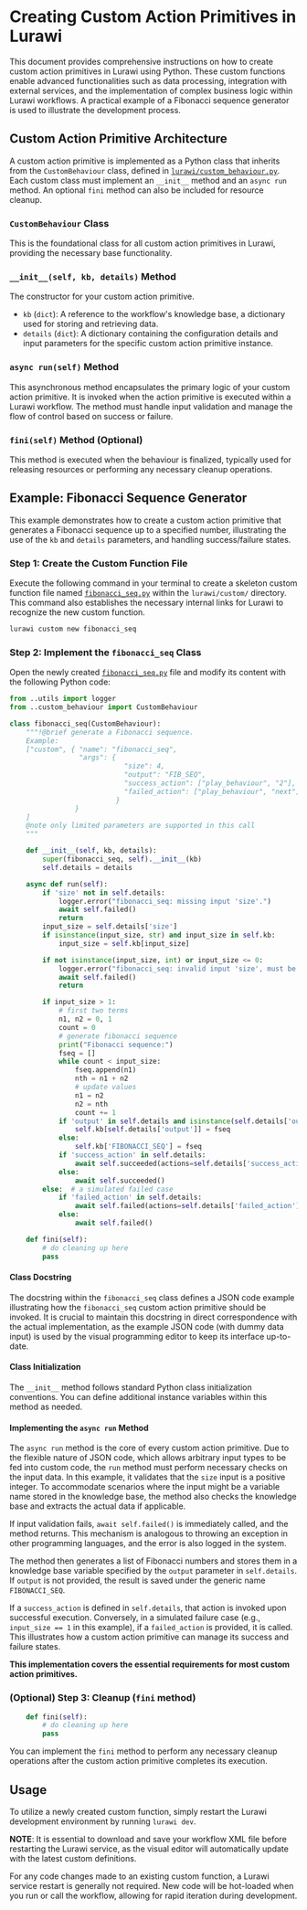 # Creating Custom Action Primitives in Lurawi

This document provides comprehensive instructions on how to create custom action primitives in Lurawi using Python. These custom functions enable advanced functionalities such as data processing, integration with external services, and the implementation of complex business logic within Lurawi workflows. A practical example of a Fibonacci sequence generator is used to illustrate the development process.

## Custom Action Primitive Architecture

A custom action primitive is implemented as a Python class that inherits from the `CustomBehaviour` class, defined in [`lurawi/custom_behaviour.py`](https://github.com/kunle12/lurawi/blob/main/lurawi/custom_behaviour.py). Each custom class must implement an `__init__` method and an `async run` method. An optional `fini` method can also be included for resource cleanup.

### `CustomBehaviour` Class

This is the foundational class for all custom action primitives in Lurawi, providing the necessary base functionality.

### `__init__(self, kb, details)` Method

The constructor for your custom action primitive.

*   `kb` (`dict`): A reference to the workflow's knowledge base, a dictionary used for storing and retrieving data.
*   `details` (`dict`): A dictionary containing the configuration details and input parameters for the specific custom action primitive instance.

### `async run(self)` Method

This asynchronous method encapsulates the primary logic of your custom action primitive. It is invoked when the action primitive is executed within a Lurawi workflow. The method must handle input validation and manage the flow of control based on success or failure.

### `fini(self)` Method (Optional)

This method is executed when the behaviour is finalized, typically used for releasing resources or performing any necessary cleanup operations.

## Example: Fibonacci Sequence Generator

This example demonstrates how to create a custom action primitive that generates a Fibonacci sequence up to a specified number, illustrating the use of the `kb` and `details` parameters, and handling success/failure states.

### Step 1: Create the Custom Function File

Execute the following command in your terminal to create a skeleton custom function file named [`fibonacci_seq.py`](https://github.com/kunle12/lurawi/blob/main/lurawi/custom/fibonacci_seq.py) within the `lurawi/custom/` directory. This command also establishes the necessary internal links for Lurawi to recognize the new custom function.

```bash
lurawi custom new fibonacci_seq
```

### Step 2: Implement the `fibonacci_seq` Class

Open the newly created [`fibonacci_seq.py`](https://github.com/kunle12/lurawi/blob/main/lurawi/custom/fibonacci_seq.py) file and modify its content with the following Python code:

```python
from ..utils import logger
from ..custom_behaviour import CustomBehaviour

class fibonacci_seq(CustomBehaviour):
    """!@brief generate a Fibonacci sequence.
    Example:
    ["custom", { "name": "fibonacci_seq",
                 "args": {
                            "size": 4,
                            "output": "FIB_SEQ",
                            "success_action": ["play_behaviour", "2"],
                            "failed_action": ["play_behaviour", "next"]
                          }
                }
    ]
    @note only limited parameters are supported in this call
    """

    def __init__(self, kb, details):
        super(fibonacci_seq, self).__init__(kb)
        self.details = details

    async def run(self):
        if 'size' not in self.details:
            logger.error("fibonacci_seq: missing input 'size'.")
            await self.failed()
            return
        input_size = self.details['size']
        if isinstance(input_size, str) and input_size in self.kb:
            input_size = self.kb[input_size]

        if not isinstance(input_size, int) or input_size <= 0:
            logger.error("fibonacci_seq: invalid input 'size', must be a +ve integer.")
            await self.failed()
            return

        if input_size > 1:
            # first two terms
            n1, n2 = 0, 1
            count = 0
            # generate fibonacci sequence
            print("Fibonacci sequence:")
            fseq = []
            while count < input_size:
                fseq.append(n1)
                nth = n1 + n2
                # update values
                n1 = n2
                n2 = nth
                count += 1
            if 'output' in self.details and isinstance(self.details['output'], str):
                self.kb[self.details['output']] = fseq
            else:
                self.kb['FIBONACCI_SEQ'] = fseq
            if 'success_action' in self.details:
                await self.succeeded(actions=self.details['success_action'])
            else:
                await self.succeeded()
        else:  # a simulated failed case
            if 'failed_action' in self.details:
                await self.failed(actions=self.details['failed_action'])
            else:
                await self.failed()

    def fini(self):
        # do cleaning up here
        pass
```

#### Class Docstring

The docstring within the `fibonacci_seq` class defines a JSON code example illustrating how the `fibonacci_seq` custom action primitive should be invoked. It is crucial to maintain this docstring in direct correspondence with the actual implementation, as the example JSON code (with dummy data input) is used by the visual programming editor to keep its interface up-to-date.

#### Class Initialization

The `__init__` method follows standard Python class initialization conventions. You can define additional instance variables within this method as needed.

#### Implementing the `async run` Method

The `async run` method is the core of every custom action primitive. Due to the flexible nature of JSON code, which allows arbitrary input types to be fed into custom code, the `run` method must perform necessary checks on the input data. In this example, it validates that the `size` input is a positive integer. To accommodate scenarios where the input might be a variable name stored in the knowledge base, the method also checks the knowledge base and extracts the actual data if applicable.

If input validation fails, `await self.failed()` is immediately called, and the method returns. This mechanism is analogous to throwing an exception in other programming languages, and the error is also logged in the system.

The method then generates a list of Fibonacci numbers and stores them in a knowledge base variable specified by the `output` parameter in `self.details`. If `output` is not provided, the result is saved under the generic name `FIBONACCI_SEQ`.

If a `success_action` is defined in `self.details`, that action is invoked upon successful execution. Conversely, in a simulated failure case (e.g., `input_size == 1` in this example), if a `failed_action` is provided, it is called. This illustrates how a custom action primitive can manage its success and failure states.

**This implementation covers the essential requirements for most custom action primitives.**

### (Optional) Step 3: Cleanup (`fini` method)

```python
    def fini(self):
        # do cleaning up here
        pass
```
You can implement the `fini` method to perform any necessary cleanup operations after the custom action primitive completes its execution.

## Usage

To utilize a newly created custom function, simply restart the Lurawi development environment by running `lurawi dev`.

**NOTE**: It is essential to download and save your workflow XML file before restarting the Lurawi service, as the visual editor will automatically update with the latest custom definitions.

For any code changes made to an existing custom function, a Lurawi service restart is generally not required. New code will be hot-loaded when you run or call the workflow, allowing for rapid iteration during development.